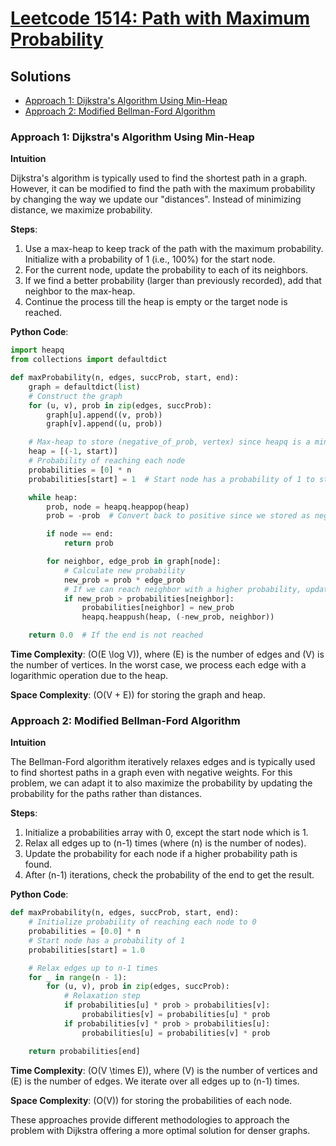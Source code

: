 # [Leetcode 1514: Path with Maximum Probability](https://leetcode.com/problems/path-with-maximum-probability/)

## Solutions

- [Approach 1: Dijkstra's Algorithm Using Min-Heap](#approach-1-dijkstras-algorithm-using-min-heap)
- [Approach 2: Modified Bellman-Ford Algorithm](#approach-2-modified-bellman-ford-algorithm)

### Approach 1: Dijkstra's Algorithm Using Min-Heap

**Intuition**

Dijkstra's algorithm is typically used to find the shortest path in a graph. However, it can be modified to find the path with the maximum probability by changing the way we update our "distances". Instead of minimizing distance, we maximize probability.

**Steps**:

1. Use a max-heap to keep track of the path with the maximum probability. Initialize with a probability of 1 (i.e., 100%) for the start node.
2. For the current node, update the probability to each of its neighbors.
3. If we find a better probability (larger than previously recorded), add that neighbor to the max-heap.
4. Continue the process till the heap is empty or the target node is reached.

**Python Code**:

```python
import heapq
from collections import defaultdict

def maxProbability(n, edges, succProb, start, end):
    graph = defaultdict(list)
    # Construct the graph
    for (u, v), prob in zip(edges, succProb):
        graph[u].append((v, prob))
        graph[v].append((u, prob))

    # Max-heap to store (negative_of_prob, vertex) since heapq is a min-heap
    heap = [(-1, start)]
    # Probability of reaching each node
    probabilities = [0] * n
    probabilities[start] = 1  # Start node has a probability of 1 to start

    while heap:
        prob, node = heapq.heappop(heap)
        prob = -prob  # Convert back to positive since we stored as negative

        if node == end:
            return prob

        for neighbor, edge_prob in graph[node]:
            # Calculate new probability
            new_prob = prob * edge_prob
            # If we can reach neighbor with a higher probability, update it
            if new_prob > probabilities[neighbor]:
                probabilities[neighbor] = new_prob
                heapq.heappush(heap, (-new_prob, neighbor))

    return 0.0  # If the end is not reached

```

**Time Complexity**: \(O(E \log V)\), where \(E\) is the number of edges and \(V\) is the number of vertices. In the worst case, we process each edge with a logarithmic operation due to the heap.

**Space Complexity**: \(O(V + E)\) for storing the graph and heap.

### Approach 2: Modified Bellman-Ford Algorithm

**Intuition**

The Bellman-Ford algorithm iteratively relaxes edges and is typically used to find shortest paths in a graph even with negative weights. For this problem, we can adapt it to also maximize the probability by updating the probability for the paths rather than distances.

**Steps**:

1. Initialize a probabilities array with 0, except the start node which is 1.
2. Relax all edges up to \(n-1\) times (where \(n\) is the number of nodes).
3. Update the probability for each node if a higher probability path is found.
4. After \(n-1\) iterations, check the probability of the end to get the result.

**Python Code**:

```python
def maxProbability(n, edges, succProb, start, end):
    # Initialize probability of reaching each node to 0
    probabilities = [0.0] * n
    # Start node has a probability of 1
    probabilities[start] = 1.0

    # Relax edges up to n-1 times
    for _ in range(n - 1):
        for (u, v), prob in zip(edges, succProb):
            # Relaxation step
            if probabilities[u] * prob > probabilities[v]:
                probabilities[v] = probabilities[u] * prob
            if probabilities[v] * prob > probabilities[u]:
                probabilities[u] = probabilities[v] * prob

    return probabilities[end]

```

**Time Complexity**: \(O(V \times E)\), where \(V\) is the number of vertices and \(E\) is the number of edges. We iterate over all edges up to \(n-1\) times.

**Space Complexity**: \(O(V)\) for storing the probabilities of each node.

These approaches provide different methodologies to approach the problem with Dijkstra offering a more optimal solution for denser graphs.

